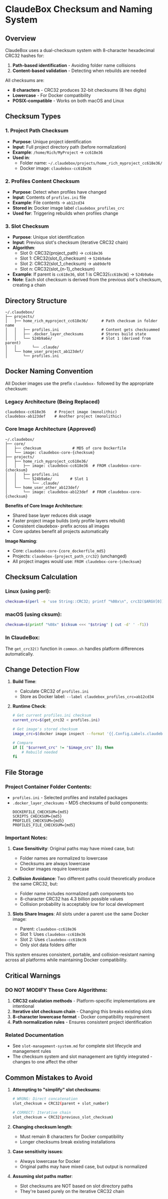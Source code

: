 # ClaudeBox Checksum and Naming System

## Overview

ClaudeBox uses a dual-checksum system with 8-character hexadecimal CRC32 hashes for:
1. **Path-based identification** - Avoiding folder name collisions
2. **Content-based validation** - Detecting when rebuilds are needed

All checksums are:
- **8 characters** - CRC32 produces 32-bit checksums (8 hex digits)
- **Lowercase** - For Docker compatibility
- **POSIX-compatible** - Works on both macOS and Linux

## Checksum Types

### 1. Project Path Checksum
- **Purpose**: Unique project identification
- **Input**: Full project directory path (before normalization)
- **Example**: `/home/Rich/MyProject` → `cc618e36`
- **Used in**:
  - Folder name: `~/.claudebox/projects/home_rich_myproject_cc618e36/`
  - Docker image: `claudebox-cc618e36`

### 2. Profiles Content Checksum  
- **Purpose**: Detect when profiles have changed
- **Input**: Contents of `profiles.ini` file
- **Example**: File contents → `ab12cd34`
- **Stored in**: Docker image label `claudebox_profiles_crc`
- **Used for**: Triggering rebuilds when profiles change

### 3. Slot Checksum
- **Purpose**: Unique slot identification
- **Input**: Previous slot's checksum (iterative CRC32 chain)
- **Algorithm**: 
  - Slot 0: CRC32(project_path) → `cc618e36`
  - Slot 1: CRC32(slot_0_checksum) → `524b9a6e`
  - Slot 2: CRC32(slot_1_checksum) → `ab89def0`
  - Slot n: CRC32(slot_{n-1}_checksum)
- **Example**: If parent is `cc618e36`, slot 1 is CRC32(`cc618e36`) → `524b9a6e`
- **Note**: Each slot checksum is derived from the previous slot's checksum, creating a chain

## Directory Structure

```
~/.claudebox/
├── projects/
│   ├── home_rich_myproject_cc618e36/      # Path checksum in folder name
│   │   ├── profiles.ini                   # Content gets checksummed
│   │   ├── .docker_layer_checksums        # Stores build state
│   │   └── 524b9a6e/                      # Slot 1 (derived from parent)
│   │       └── .claude/
│   └── home_user_project_ab123def/
│       └── profiles.ini
```

## Docker Naming Convention

All Docker images use the prefix `claudebox-` followed by the appropriate checksum:

### Legacy Architecture (Being Replaced)
```
claudebox-cc618e36    # Project image (monolithic)
claudebox-ab123def    # Another project (monolithic)
```

### Core Image Architecture (Approved)
```
~/.claudebox/
├── core/
│   ├── checksum              # MD5 of core Dockerfile
│   └── image: claudebox-core-{checksum}
├── projects/
│   ├── home_rich_myproject_cc618e36/
│   │   ├── image: claudebox-cc618e36  # FROM claudebox-core-{checksum}
│   │   ├── profiles.ini
│   │   └── 524b9a6e/        # Slot 1
│   │       └── .claude/
│   └── home_user_other_ab123def/
│       └── image: claudebox-ab123def  # FROM claudebox-core-{checksum}
```

**Benefits of Core Image Architecture**:
- Shared base layer reduces disk usage
- Faster project image builds (only profile layers rebuild)
- Consistent claudebox- prefix across all images
- Core updates benefit all projects automatically

**Image Naming**:
- Core: `claudebox-core-{core_dockerfile_md5}`
- Projects: `claudebox-{project_path_crc32}` (unchanged)
- All project images would use: `FROM claudebox-core-{checksum}`

## Checksum Calculation

### Linux (using perl):
```bash
checksum=$(perl -e 'use String::CRC32; printf "%08x\n", crc32($ARGV[0])' "$string")
```

### macOS (using cksum):
```bash
checksum=$(printf "%08x" $(cksum <<< "$string" | cut -d' ' -f1))
```

### In ClaudeBox:
The `get_crc32()` function in `common.sh` handles platform differences automatically.

## Change Detection Flow

1. **Build Time**:
   - Calculate CRC32 of `profiles.ini`
   - Store as Docker label: `--label claudebox_profiles_crc=ab12cd34`

2. **Runtime Check**:
   ```bash
   # Get current profiles.ini checksum
   current_crc=$(get_crc32 < profiles.ini)
   
   # Get image's stored checksum
   image_crc=$(docker image inspect --format '{{.Config.Labels.claudebox_profiles_crc}}' "$IMAGE_NAME")
   
   # Compare
   if [[ "$current_crc" != "$image_crc" ]]; then
       # Rebuild needed
   fi
   ```

## File Storage

### Project Container Folder Contents:
- `profiles.ini` - Selected profiles and installed packages
- `.docker_layer_checksums` - MD5 checksums of build components:
  ```
  DOCKERFILE_CHECKSUM={md5}
  SCRIPTS_CHECKSUM={md5}
  PROFILES_CHECKSUM={md5}
  PROFILES_FILE_CHECKSUM={md5}
  ```

### Important Notes:

1. **Case Sensitivity**: Original paths may have mixed case, but:
   - Folder names are normalized to lowercase
   - Checksums are always lowercase
   - Docker images require lowercase

2. **Collision Avoidance**: Two different paths could theoretically produce the same CRC32, but:
   - Folder name includes normalized path components too
   - 8-character CRC32 has 4.3 billion possible values
   - Collision probability is acceptably low for local development

3. **Slots Share Images**: All slots under a parent use the same Docker image:
   - Parent: `claudebox-cc618e36`
   - Slot 1: Uses `claudebox-cc618e36`
   - Slot 2: Uses `claudebox-cc618e36`
   - Only slot data folders differ

This system ensures consistent, portable, and collision-resistant naming across all platforms while maintaining Docker compatibility.

## Critical Warnings

### DO NOT MODIFY These Core Algorithms:
1. **CRC32 calculation methods** - Platform-specific implementations are intentional
2. **Iterative slot checksum chain** - Changing this breaks existing slots
3. **8-character lowercase format** - Docker compatibility requirement
4. **Path normalization rules** - Ensures consistent project identification

### Related Documentation
- See `slot-management-system.md` for complete slot lifecycle and management rules
- The checksum system and slot management are tightly integrated - changes to one affect the other

## Common Mistakes to Avoid

1. **Attempting to "simplify" slot checksums**:
   ```bash
   # WRONG: Direct concatenation
   slot_checksum = CRC32(parent + slot_number)
   
   # CORRECT: Iterative chain
   slot_checksum = CRC32(previous_slot_checksum)
   ```

2. **Changing checksum length**:
   - Must remain 8 characters for Docker compatibility
   - Longer checksums break existing installations

3. **Case sensitivity issues**:
   - Always lowercase for Docker
   - Original paths may have mixed case, but output is normalized

4. **Assuming slot paths matter**:
   - Slot checksums are NOT based on slot directory paths
   - They're based purely on the iterative CRC32 chain